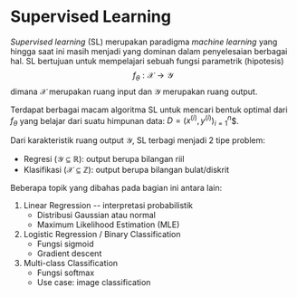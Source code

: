 # Supervised Learning

*Supervised learning* (SL) merupakan paradigma *machine learning* yang hingga saat ini masih menjadi yang dominan dalam penyelesaian berbagai hal. 
SL bertujuan untuk mempelajari sebuah fungsi parametrik (hipotesis)
$$f_\theta : \mathcal{X} \rightarrow \mathcal{Y}$$
dimana $\mathcal{X}$ merupakan ruang input dan $\mathcal{Y}$ merupakan ruang output.

Terdapat berbagai macam algoritma SL untuk mencari bentuk optimal dari $f_\theta$ yang belajar dari suatu himpunan data: $D = (x^{(i)}, y^{(i)})_{i=1}^n$$.

Dari karakteristik ruang output $\mathcal{Y}$, SL terbagi menjadi 2 tipe problem:
- Regresi ($\mathcal{Y} \subseteq \mathbb{R}$): output berupa bilangan riil
- Klasifikasi ($\mathcal{X} \subseteq \mathbb{Z}$): output berupa bilangan bulat/diskrit

Beberapa topik yang dibahas pada bagian ini antara lain:

1. Linear Regression -- interpretasi probabilistik
    - Distribusi Gaussian atau normal
    - Maximum Likelihood Estimation (MLE)
2. Logistic Regression / Binary Classification
    - Fungsi sigmoid
    - Gradient descent
3. Multi-class Classification
    - Fungsi softmax
    - Use case: image classification
